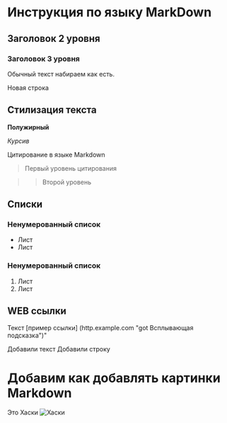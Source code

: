 # Инструкция по языку МarkDown

## Заголовок 2 уровня

### Заголовок 3 уровня

Обычный текст набираем как есть.

Новая строка

## Стилизация текста

**Полужирный**

*Курсив*

Цитирование в языке Markdown

> Первый уровень цитирования

>> Второй уровень

## Списки

### Ненумерованный список

* Лист
* Лист

### Ненумерованный список
1. Лист
2. Лист

## WEB ссылки

Текст [пример ссылки] (http.example.com "got Всплывающая подсказка")"

Добавили текст
Добавили строку

# Добавим как добавлять картинки Markdown

Это Хаски
![Хаски](Husky.jpg)